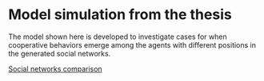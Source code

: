 # Model simulation from the thesis

The model shown here is developed to investigate cases for when cooperative behaviors emerge among the agents with different positions in the generated social networks.

[Social networks comparison](../master/SocialNetworkComparison.ipynb)
